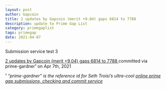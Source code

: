 ```yaml
---
layout: post
author: Gapcoin
title: 2 updates by Gapcoin (merit +9.04) gaps 6814 to 7788 
description: update to Prime Gap List
category: primegaplist
tags: primegap
date: 2021-04-07
---
```


Submission service test 3

[2 updates by Gapcoin (merit +9.04) gaps 6814 to 7788 ](https://github.com/primegap-list-project/prime-gap-list/commit/2f1642dc68a0965aa2d58bff957559f9f85831cb) committed via prime-gardner¹ on Apr 7th, 2021

¹ *“prime-gardner” is the reference id for Seth Troisi’s ultra-cool [online prime gap submissions, checking and commit service](https://primegaps.cloudygo.com/)*
